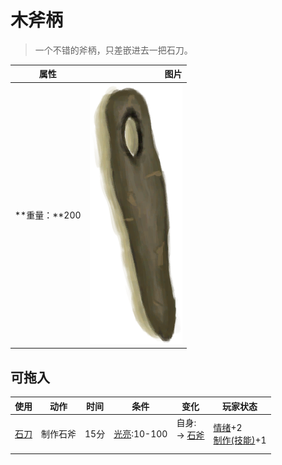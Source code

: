 # 木斧柄  
> 一个不错的斧柄，只差嵌进去一把石刀。  
  
  属性  |   图片   
 ----  |  ----:   
 **重量：**200  |  ![](Sprite/WoodHandle.png)   
  
## 可拖入  
使用  |  动作  |  时间  |  条件  |  变化  |  玩家状态  
----  |  ----  |  ----  |  ----  |  ----  |  ----  
[石刀](StoneSharpened.md)  |  制作石斧  |  15分  |  [光亮](Light.md):10-100  |  自身:<br>→ [石斧](StoneAxe.md)<br><br>  |  [情绪](Morale.md)+2<br>[制作(技能)](Skill_Crafting.md)+1  
